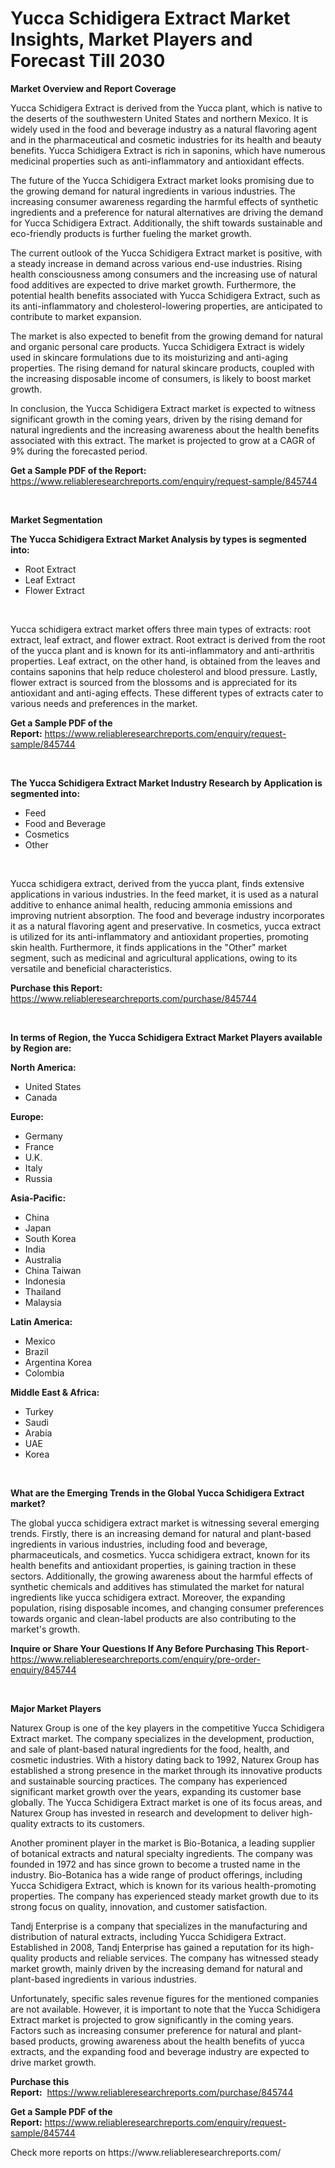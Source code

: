 <p><h1>Yucca Schidigera Extract Market Insights, Market Players and Forecast Till 2030</h1></p><p><strong>Market Overview and Report Coverage</strong></p>
<p><p>Yucca Schidigera Extract is derived from the Yucca plant, which is native to the deserts of the southwestern United States and northern Mexico. It is widely used in the food and beverage industry as a natural flavoring agent and in the pharmaceutical and cosmetic industries for its health and beauty benefits. Yucca Schidigera Extract is rich in saponins, which have numerous medicinal properties such as anti-inflammatory and antioxidant effects.</p><p>The future of the Yucca Schidigera Extract market looks promising due to the growing demand for natural ingredients in various industries. The increasing consumer awareness regarding the harmful effects of synthetic ingredients and a preference for natural alternatives are driving the demand for Yucca Schidigera Extract. Additionally, the shift towards sustainable and eco-friendly products is further fueling the market growth.</p><p>The current outlook of the Yucca Schidigera Extract market is positive, with a steady increase in demand across various end-use industries. Rising health consciousness among consumers and the increasing use of natural food additives are expected to drive market growth. Furthermore, the potential health benefits associated with Yucca Schidigera Extract, such as its anti-inflammatory and cholesterol-lowering properties, are anticipated to contribute to market expansion.</p><p>The market is also expected to benefit from the growing demand for natural and organic personal care products. Yucca Schidigera Extract is widely used in skincare formulations due to its moisturizing and anti-aging properties. The rising demand for natural skincare products, coupled with the increasing disposable income of consumers, is likely to boost market growth.</p><p>In conclusion, the Yucca Schidigera Extract market is expected to witness significant growth in the coming years, driven by the rising demand for natural ingredients and the increasing awareness about the health benefits associated with this extract. The market is projected to grow at a CAGR of 9% during the forecasted period.</p></p>
<p><strong>Get a Sample PDF of the Report:</strong> <a href="https://www.reliableresearchreports.com/enquiry/request-sample/845744">https://www.reliableresearchreports.com/enquiry/request-sample/845744</a></p>
<p>&nbsp;</p>
<p><strong>Market Segmentation</strong></p>
<p><strong>The Yucca Schidigera Extract Market Analysis by types is segmented into:</strong></p>
<p><ul><li>Root Extract</li><li>Leaf Extract</li><li>Flower Extract</li></ul></p>
<p>&nbsp;</p>
<p><p>Yucca schidigera extract market offers three main types of extracts: root extract, leaf extract, and flower extract. Root extract is derived from the root of the yucca plant and is known for its anti-inflammatory and anti-arthritis properties. Leaf extract, on the other hand, is obtained from the leaves and contains saponins that help reduce cholesterol and blood pressure. Lastly, flower extract is sourced from the blossoms and is appreciated for its antioxidant and anti-aging effects. These different types of extracts cater to various needs and preferences in the market.</p></p>
<p><strong>Get a Sample PDF of the Report:</strong>&nbsp;<a href="https://www.reliableresearchreports.com/enquiry/request-sample/845744">https://www.reliableresearchreports.com/enquiry/request-sample/845744</a></p>
<p>&nbsp;</p>
<p><strong>The Yucca Schidigera Extract Market Industry Research by Application is segmented into:</strong></p>
<p><ul><li>Feed</li><li>Food and Beverage</li><li>Cosmetics</li><li>Other</li></ul></p>
<p>&nbsp;</p>
<p><p>Yucca schidigera extract, derived from the yucca plant, finds extensive applications in various industries. In the feed market, it is used as a natural additive to enhance animal health, reducing ammonia emissions and improving nutrient absorption. The food and beverage industry incorporates it as a natural flavoring agent and preservative. In cosmetics, yucca extract is utilized for its anti-inflammatory and antioxidant properties, promoting skin health. Furthermore, it finds applications in the "Other" market segment, such as medicinal and agricultural applications, owing to its versatile and beneficial characteristics.</p></p>
<p><strong>Purchase this Report:</strong>&nbsp; <a href="https://www.reliableresearchreports.com/purchase/845744">https://www.reliableresearchreports.com/purchase/845744</a></p>
<p>&nbsp;</p>
<p><strong>In terms of Region, the Yucca Schidigera Extract Market Players available by Region are:</strong></p>
<p>
    <p> <strong> North America: </strong>
        <ul>
            <li>United States</li>
            <li>Canada</li>
        </ul>
        </p> 
    <p> <strong> Europe: </strong>
        <ul>
            <li>Germany</li>
            <li>France</li>
            <li>U.K.</li>
            <li>Italy</li>
            <li>Russia</li>
        </ul>
        </p> 
    <p> <strong> Asia-Pacific: </strong>
        <ul>
            <li>China</li>
            <li>Japan</li>
            <li>South Korea</li>
            <li>India</li>
            <li>Australia</li>
            <li>China Taiwan</li>
            <li>Indonesia</li>
            <li>Thailand</li>
            <li>Malaysia</li>
        </ul>
        </p> 
    <p> <strong> Latin America: </strong>
        <ul>
            <li>Mexico</li>
            <li>Brazil</li>
            <li>Argentina Korea</li>
            <li>Colombia</li>
        </ul>
        </p> 
    <p> <strong> Middle East & Africa: </strong>
        <ul>
            <li>Turkey</li>
            <li>Saudi</li>
            <li>Arabia</li>
            <li>UAE</li>
            <li>Korea</li>
        </ul>
    </p>
    </p>
<p>&nbsp;</p>
<p><strong>What are the Emerging Trends in the Global Yucca Schidigera Extract market?</strong></p>
<p><p>The global yucca schidigera extract market is witnessing several emerging trends. Firstly, there is an increasing demand for natural and plant-based ingredients in various industries, including food and beverage, pharmaceuticals, and cosmetics. Yucca schidigera extract, known for its health benefits and antioxidant properties, is gaining traction in these sectors. Additionally, the growing awareness about the harmful effects of synthetic chemicals and additives has stimulated the market for natural ingredients like yucca schidigera extract. Moreover, the expanding population, rising disposable incomes, and changing consumer preferences towards organic and clean-label products are also contributing to the market's growth.</p></p>
<p><strong>Inquire or Share Your Questions If Any Before Purchasing This Report</strong>- <a href="https://www.reliableresearchreports.com/enquiry/pre-order-enquiry/845744">https://www.reliableresearchreports.com/enquiry/pre-order-enquiry/845744</a></p>
<p>&nbsp;</p>
<p><strong>Major Market Players</strong></p>
<p><p>Naturex Group is one of the key players in the competitive Yucca Schidigera Extract market. The company specializes in the development, production, and sale of plant-based natural ingredients for the food, health, and cosmetic industries. With a history dating back to 1992, Naturex Group has established a strong presence in the market through its innovative products and sustainable sourcing practices. The company has experienced significant market growth over the years, expanding its customer base globally. The Yucca Schidigera Extract market is one of its focus areas, and Naturex Group has invested in research and development to deliver high-quality extracts to its customers.</p><p>Another prominent player in the market is Bio-Botanica, a leading supplier of botanical extracts and natural specialty ingredients. The company was founded in 1972 and has since grown to become a trusted name in the industry. Bio-Botanica has a wide range of product offerings, including Yucca Schidigera Extract, which is known for its various health-promoting properties. The company has experienced steady market growth due to its strong focus on quality, innovation, and customer satisfaction.</p><p>Tandj Enterprise is a company that specializes in the manufacturing and distribution of natural extracts, including Yucca Schidigera Extract. Established in 2008, Tandj Enterprise has gained a reputation for its high-quality products and reliable services. The company has witnessed steady market growth, mainly driven by the increasing demand for natural and plant-based ingredients in various industries.</p><p>Unfortunately, specific sales revenue figures for the mentioned companies are not available. However, it is important to note that the Yucca Schidigera Extract market is projected to grow significantly in the coming years. Factors such as increasing consumer preference for natural and plant-based products, growing awareness about the health benefits of yucca extracts, and the expanding food and beverage industry are expected to drive market growth.</p></p>
<p><strong>Purchase this Report:</strong>&nbsp;&nbsp;<a href="https://www.reliableresearchreports.com/purchase/845744">https://www.reliableresearchreports.com/purchase/845744</a></p>
<p></p>
<p><strong>Get a Sample PDF of the Report:</strong>&nbsp;<a href="https://www.reliableresearchreports.com/enquiry/request-sample/845744">https://www.reliableresearchreports.com/enquiry/request-sample/845744</a></p>
<p>Check more reports on https://www.reliableresearchreports.com/</p>